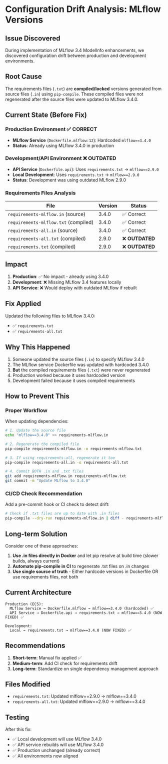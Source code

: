 # Configuration Drift Analysis: MLflow Versions

## Issue Discovered

During implementation of MLflow 3.4 ModelInfo enhancements, we discovered configuration drift between production and development environments.

## Root Cause

The requirements files (`.txt`) are **compiled/locked** versions generated from source files (`.in`) using `pip-compile`. These compiled files were not regenerated after the source files were updated to MLflow 3.4.0.

## Current State (Before Fix)

### Production Environment ✅ CORRECT
- **MLflow Service** (`Dockerfile.mlflow:12`): Hardcoded `mlflow==3.4.0`
- **Status**: Already using MLflow 3.4.0 in production

### Development/API Environment ❌ OUTDATED
- **API Service** (`Dockerfile.api`): Uses `requirements.txt` → `mlflow==2.9.0`
- **Local Development**: Uses `requirements.txt` → `mlflow==2.9.0`
- **Status**: Development was using outdated MLflow 2.9.0

### Requirements Files Analysis

| File | Version | Status |
|------|---------|--------|
| `requirements-mlflow.in` (source) | 3.4.0 | ✅ Correct |
| `requirements-mlflow.txt` (compiled) | 3.4.0 | ✅ Correct |
| `requirements-all.in` (source) | 3.4.0 | ✅ Correct |
| `requirements-all.txt` (compiled) | 2.9.0 | ❌ **OUTDATED** |
| `requirements.txt` (compiled) | 2.9.0 | ❌ **OUTDATED** |

## Impact

1. **Production**: ✅ No impact - already using 3.4.0
2. **Development**: ❌ Missing MLflow 3.4 features locally
3. **API Service**: ❌ Would deploy with outdated MLflow if rebuilt

## Fix Applied

Updated the following files to MLflow 3.4.0:
- ✅ `requirements.txt`
- ✅ `requirements-all.txt`

## Why This Happened

1. Someone updated the source files (`.in`) to specify MLflow 3.4.0
2. The MLflow service Dockerfile was updated with hardcoded 3.4.0
3. **But** the compiled requirements files (`.txt`) were never regenerated
4. Production worked because it uses hardcoded version
5. Development failed because it uses compiled requirements

## How to Prevent This

### Proper Workflow

When updating dependencies:

```bash
# 1. Update the source file
echo "mlflow==3.4.0" >> requirements-mlflow.in

# 2. Regenerate the compiled file
pip-compile requirements-mlflow.in -o requirements-mlflow.txt

# 3. If using requirements-all, regenerate it too
pip-compile requirements-all.in -o requirements-all.txt

# 4. Commit BOTH .in and .txt files
git add requirements-mlflow.in requirements-mlflow.txt
git commit -m "Update MLflow to 3.4.0"
```

### CI/CD Check Recommendation

Add a pre-commit hook or CI check to detect drift:

```bash
# Check if .txt files are up to date with .in files
pip-compile --dry-run requirements-mlflow.in | diff - requirements-mlflow.txt
```

## Long-term Solution

Consider one of these approaches:

1. **Use .in files directly in Docker** and let pip resolve at build time (slower builds, always current)
2. **Automate pip-compile in CI** to regenerate .txt files on .in changes
3. **Use single source of truth** - Either hardcode versions in Dockerfile OR use requirements files, not both

## Current Architecture

```
Production (ECS):
  MLflow Service → Dockerfile.mlflow → mlflow==3.4.0 (hardcoded) ✅
  API Service → Dockerfile.api → requirements.txt → mlflow==3.4.0 (NOW FIXED) ✅

Development:
  Local → requirements.txt → mlflow==3.4.0 (NOW FIXED) ✅
```

## Recommendations

1. **Short-term**: Manual fix applied ✅
2. **Medium-term**: Add CI check for requirements drift
3. **Long-term**: Standardize on single dependency management approach

## Files Modified

- `requirements.txt`: Updated mlflow==2.9.0 → mlflow==3.4.0
- `requirements-all.txt`: Updated mlflow==2.9.0 → mlflow==3.4.0

## Testing

After this fix:
- ✅ Local development will use MLflow 3.4.0
- ✅ API service rebuilds will use MLflow 3.4.0
- ✅ Production unchanged (already correct)
- ✅ All environments now aligned
